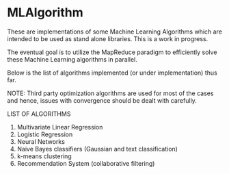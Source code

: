 MLAlgorithm
===========
These are implementations of some Machine Learning Algorithms which are intended to be used as stand alone libraries. 
This is a work in progress. 

The eventual goal is to utilize the MapReduce paradigm to efficiently solve these Machine Learning algorithms in parallel. 

Below is the list of algorithms implemented (or under implementation) thus far.

NOTE: Third party optimization algorithms are used for most of the cases 
and hence, issues with convergence should be dealt with carefully.

LIST OF ALGORITHMS

1. Multivariate Linear Regression
2. Logistic Regression 
3. Neural Networks
4. Naive Bayes classifiers (Gaussian and text classification)
5. k-means clustering
6. Recommendation System (collaborative filtering)
